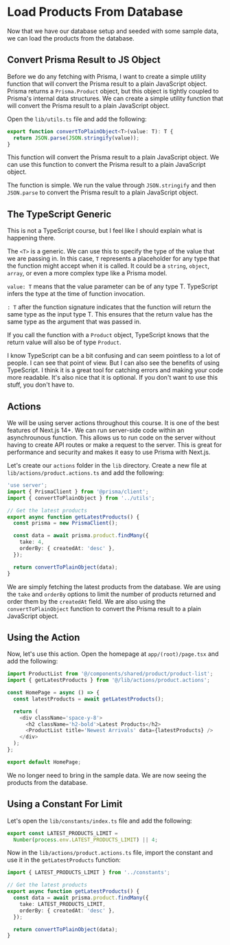 # Load Products From Database

Now that we have our database setup and seeded with some sample data, we can load the products from the database.

## Convert Prisma Result to JS Object

Before we do any fetching with Prisma, I want to create a simple utility function that will convert the Prisma result to a plain JavaScript object. Prisma returns a `Prisma.Product` object, but this object is tightly coupled to Prisma's internal data structures. We can create a simple utility function that will convert the Prisma result to a plain JavaScript object.

Open the `lib/utils.ts` file and add the following:

```typescript
export function convertToPlainObject<T>(value: T): T {
  return JSON.parse(JSON.stringify(value));
}
```

This function will convert the Prisma result to a plain JavaScript object. We can use this function to convert the Prisma result to a plain JavaScript object.

The function is simple. We run the value through `JSON.stringify` and then `JSON.parse` to convert the Prisma result to a plain JavaScript object.

## The TypeScript Generic

This is not a TypeScript course, but I feel like I should explain what is happening there.

The `<T>` is a generic. We can use this to specify the type of the value that we are passing in. In this case, `T` represents a placeholder for any type that the function might accept when it is called. It could be a `string`, `object`, `array`, or even a more complex type like a Prisma model.

`value: T` means that the value parameter can be of any type T. TypeScript infers the type at the time of function invocation.

`: T` after the function signature indicates that the function will return the same type as the input type T. This ensures that the return value has the same type as the argument that was passed in.

If you call the function with a `Product` object, TypeScript knows that the return value will also be of type `Product`.

I know TypeScript can be a bit confusing and can seem pointless to a lot of people. I can see that point of view. But I can also see the benefits of using TypeScript. I think it is a great tool for catching errors and making your code more readable. It's also nice that it is optional. If you don't want to use this stuff, you don't have to.

## Actions

We will be using server actions throughout this course. It is one of the best features of Next.js 14+. We can run server-side code within an asynchrounous function. This allows us to run code on the server without having to create API routes or make a request to the server. This is great for performance and security and makes it easy to use Prisma with Next.js.

Let's create our `actions` folder in the `lib` directory. Create a new file at `lib/actions/product.actions.ts` and add the following:

```typescript
'use server';
import { PrismaClient } from '@prisma/client';
import { convertToPlainObject } from '../utils';

// Get the latest products
export async function getLatestProducts() {
  const prisma = new PrismaClient();

  const data = await prisma.product.findMany({
    take: 4,
    orderBy: { createdAt: 'desc' },
  });

  return convertToPlainObject(data);
}
```

We are simply fetching the latest products from the database. We are using the `take` and `orderBy` options to limit the number of products returned and order them by the `createdAt` field. We are also using the `convertToPlainObject` function to convert the Prisma result to a plain JavaScript object.

## Using the Action

Now, let's use this action. Open the homepage at `app/(root)/page.tsx` and add the following:

```typescript
import ProductList from '@/components/shared/product/product-list';
import { getLatestProducts } from '@/lib/actions/product.actions';

const HomePage = async () => {
  const latestProducts = await getLatestProducts();

  return (
    <div className='space-y-8'>
      <h2 className='h2-bold'>Latest Products</h2>
      <ProductList title='Newest Arrivals' data={latestProducts} />
    </div>
  );
};

export default HomePage;
```

We no longer need to bring in the sample data. We are now seeing the products from the database.

## Using a Constant For Limit

Let's open the `lib/constants/index.ts` file and add the following:

```typescript
export const LATEST_PRODUCTS_LIMIT =
  Number(process.env.LATEST_PRODUCTS_LIMIT) || 4;
```

Now in the `lib/actions/product.actions.ts` file, import the constant and use it in the `getLatestProducts` function:

```typescript
import { LATEST_PRODUCTS_LIMIT } from '../constants';

// Get the latest products
export async function getLatestProducts() {
  const data = await prisma.product.findMany({
    take: LATEST_PRODUCTS_LIMIT,
    orderBy: { createdAt: 'desc' },
  });

  return convertToPlainObject(data);
}
```
